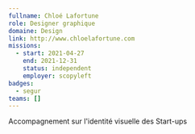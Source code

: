 ```yaml
---
fullname: Chloé Lafortune
role: Designer graphique
domaine: Design
link: http://www.chloelafortune.com
missions:
  - start: 2021-04-27
    end: 2021-12-31
    status: independent
    employer: scopyleft
badges:
  - segur
teams: []
---
```

Accompagnement sur l'identité visuelle des Start-ups